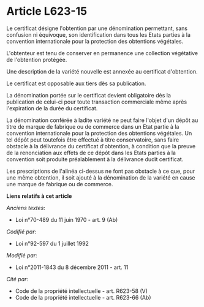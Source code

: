 # Article L623-15

Le certificat désigne l'obtention par une dénomination permettant, sans confusion ni équivoque, son identification dans tous
les Etats parties à la convention internationale pour la protection des obtentions végétales.

L'obtenteur est tenu de conserver en permanence une collection végétative de l'obtention protégée.

Une description de la variété nouvelle est annexée au certificat d'obtention.

Le certificat est opposable aux tiers dès sa publication.

La dénomination portée sur le certificat devient obligatoire dès la publication de celui-ci pour toute transaction
commerciale même après l'expiration de la durée du certificat.

La dénomination conférée à ladite variété ne peut faire l'objet d'un dépôt au titre de marque de fabrique ou de commerce dans
un Etat partie à la convention internationale pour la protection des obtentions végétales. Un tel dépôt peut toutefois être
effectué à titre conservatoire, sans faire obstacle à la délivrance du certificat d'obtention, à condition que la preuve de
la renonciation aux effets de ce dépôt dans les Etats parties à la convention soit produite préalablement à la délivrance
dudit certificat.

Les prescriptions de l'alinéa ci-dessus ne font pas obstacle à ce que, pour une même obtention, il soit ajouté à la
dénomination de la variété en cause une marque de fabrique ou de commerce.

**Liens relatifs à cet article**

_Anciens textes_:

  - Loi n°70-489 du 11 juin 1970 - art. 9 (Ab)

_Codifié par_:

  - Loi n°92-597 du 1 juillet 1992

_Modifié par_:

  - Loi n°2011-1843 du 8 décembre 2011 - art. 11

_Cité par_:

  - Code de la propriété intellectuelle - art. R623-58 (V)
  - Code de la propriété intellectuelle - art. R623-66 (Ab)
